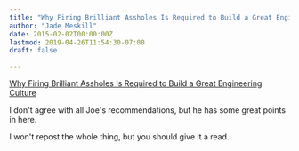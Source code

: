 ```yaml
---
title: "Why Firing Brilliant Assholes Is Required to Build a Great Engineering Culture"
author: "Jade Meskill"
date: 2015-02-02T00:00:00Z
lastmod: 2019-04-26T11:54:30-07:00
draft: false

---
```


[Why Firing Brilliant Assholes Is Required to Build a Great Engineering Culture](http://firstround.com/article/why-firing-brilliant-assholes-is-required-to-build-a-great-engineering-culture)  

I don&#39;t agree with all Joe&#39;s recommendations, but he has some great points in here.  

I won&#39;t repost the whole thing, but you should give it a read.
